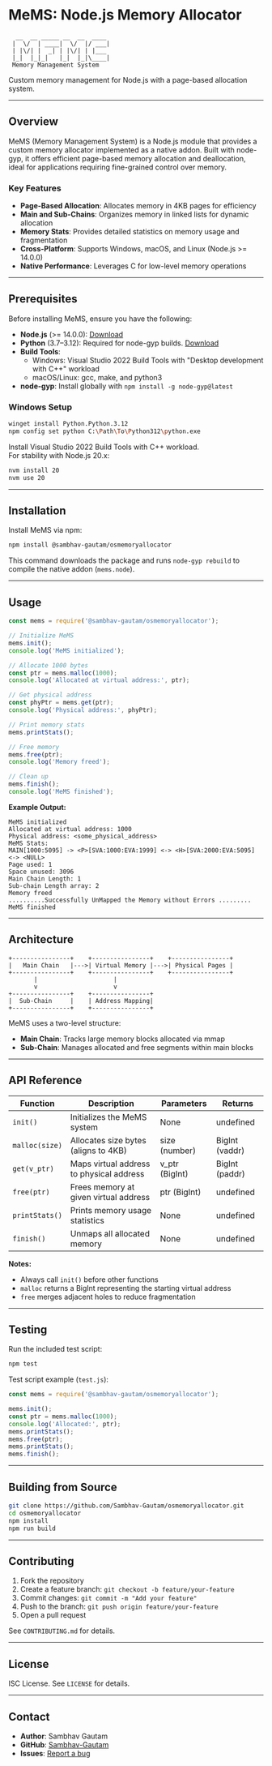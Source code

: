# MeMS: Node.js Memory Allocator

```plaintext
  __  __ _____ __  __  ____  
 |  \/  | ____|  \/  |/ ___| 
 | |\/| |  _| | |\/| | |___  
 |_|  |_|_|   |_|  |_|\____| 
 Memory Management System
```

Custom memory management for Node.js with a page-based allocation system.

---

## Overview

MeMS (Memory Management System) is a Node.js module that provides a custom memory allocator implemented as a native addon. Built with node-gyp, it offers efficient page-based memory allocation and deallocation, ideal for applications requiring fine-grained control over memory.

### Key Features

- **Page-Based Allocation**: Allocates memory in 4KB pages for efficiency  
- **Main and Sub-Chains**: Organizes memory in linked lists for dynamic allocation  
- **Memory Stats**: Provides detailed statistics on memory usage and fragmentation  
- **Cross-Platform**: Supports Windows, macOS, and Linux (Node.js >= 14.0.0)  
- **Native Performance**: Leverages C for low-level memory operations  

---

## Prerequisites

Before installing MeMS, ensure you have the following:

- **Node.js** (>= 14.0.0): [Download](https://nodejs.org/)
- **Python** (3.7–3.12): Required for node-gyp builds. [Download](https://www.python.org/)
- **Build Tools**:
  - Windows: Visual Studio 2022 Build Tools with "Desktop development with C++" workload
  - macOS/Linux: gcc, make, and python3
- **node-gyp**: Install globally with `npm install -g node-gyp@latest`

### Windows Setup

```bash
winget install Python.Python.3.12
npm config set python C:\Path\To\Python312\python.exe
```

Install Visual Studio 2022 Build Tools with C++ workload.  
For stability with Node.js 20.x:

```bash
nvm install 20
nvm use 20
```

---

## Installation

Install MeMS via npm:

```bash
npm install @sambhav-gautam/osmemoryallocator
```

This command downloads the package and runs `node-gyp rebuild` to compile the native addon (`mems.node`).

---

## Usage

```javascript
const mems = require('@sambhav-gautam/osmemoryallocator');

// Initialize MeMS
mems.init();
console.log('MeMS initialized');

// Allocate 1000 bytes
const ptr = mems.malloc(1000);
console.log('Allocated at virtual address:', ptr);

// Get physical address
const phyPtr = mems.get(ptr);
console.log('Physical address:', phyPtr);

// Print memory stats
mems.printStats();

// Free memory
mems.free(ptr);
console.log('Memory freed');

// Clean up
mems.finish();
console.log('MeMS finished');
```

**Example Output:**
```
MeMS initialized
Allocated at virtual address: 1000
Physical address: <some_physical_address>
MeMS Stats:
MAIN[1000:5095] -> <P>[SVA:1000:EVA:1999] <-> <H>[SVA:2000:EVA:5095] <-> <NULL>
Page used: 1
Space unused: 3096
Main Chain Length: 1
Sub-chain Length array: 2
Memory freed
..........Successfully UnMapped the Memory without Errors .........
MeMS finished
```

---

## Architecture

```
+----------------+    +----------------+    +----------------+
|   Main Chain   |--->| Virtual Memory |--->| Physical Pages |
+----------------+    +----------------+    +----------------+
       |                     |
       v                     v
+----------------+    +----------------+
|  Sub-Chain     |    | Address Mapping|
+----------------+    +----------------+
```

MeMS uses a two-level structure:  
- **Main Chain**: Tracks large memory blocks allocated via mmap  
- **Sub-Chain**: Manages allocated and free segments within main blocks  

---

## API Reference

| Function       | Description                                      | Parameters       | Returns         |
|----------------|--------------------------------------------------|------------------|-----------------|
| `init()`       | Initializes the MeMS system                      | None             | undefined       |
| `malloc(size)` | Allocates size bytes (aligns to 4KB)             | size (number)    | BigInt (vaddr)  |
| `get(v_ptr)`   | Maps virtual address to physical address         | v_ptr (BigInt)   | BigInt (paddr)  |
| `free(ptr)`    | Frees memory at given virtual address            | ptr (BigInt)     | undefined       |
| `printStats()` | Prints memory usage statistics                   | None             | undefined       |
| `finish()`     | Unmaps all allocated memory                      | None             | undefined       |

**Notes:**
- Always call `init()` before other functions  
- `malloc` returns a BigInt representing the starting virtual address  
- `free` merges adjacent holes to reduce fragmentation  

---

## Testing

Run the included test script:

```bash
npm test
```

Test script example (`test.js`):
```javascript
const mems = require('@sambhav-gautam/osmemoryallocator');

mems.init();
const ptr = mems.malloc(1000);
console.log('Allocated:', ptr);
mems.printStats();
mems.free(ptr);
mems.printStats();
mems.finish();
```

---

## Building from Source

```bash
git clone https://github.com/Sambhav-Gautam/osmemoryallocator.git
cd osmemoryallocator
npm install
npm run build
```

---

## Contributing

1. Fork the repository  
2. Create a feature branch: `git checkout -b feature/your-feature`  
3. Commit changes: `git commit -m "Add your feature"`  
4. Push to the branch: `git push origin feature/your-feature`  
5. Open a pull request  

See `CONTRIBUTING.md` for details.

---

## License

ISC License. See `LICENSE` for details.

---

## Contact

- **Author**: Sambhav Gautam  
- **GitHub**: [Sambhav-Gautam](https://github.com/Sambhav-Gautam)  
- **Issues**: [Report a bug](https://github.com/Sambhav-Gautam/osmemoryallocator/issues)